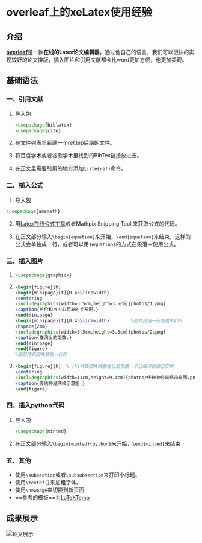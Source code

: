 # overleaf上的xeLatex使用经验

## 介绍

[**overleaf**](http://www.overleaf.com)是一款**在线的Latex论文编辑器**，通过他自己的语言，我们可以很快的实现较好的论文排版，插入图片和引用文献都会比word更加方便，也更加美观。

## 基础语法

### 一、引用文献

1. 导入包

   ```latex
   \usepackage{biblatex}
   \usepackage{cite}
   ```

   

2. 在文件列表里新建一个ref.bib后缀的文件。

3. 将百度学术或者谷歌学术里找到的BibTex链接放进去。

4. 在正文里需要引用的地方添加`\cite{ref}`命令。

### 二、插入公式

1. 导入包

  ```latex
  \usepackage{amsmath} 
  ```

  

2. 用[Latex在线公式工具](https://www.latexlive.com/##)或者Mathpix  Snipping Tool 来获取公式的代码。

3. 在正文部分输入`\begin{equation}`来开始，`\end{equation}`来结束，这样的公式会单独成一行，或者可以用`$equation$`的方式在段落中使用公式。

### 三、插入图片

1. ```latex
   \usepackage{graphicx}
   ```

2. ```latex
   \begin{figure}[h]
   \begin{minipage}[t]{0.45\linewidth}
   \centering
   \includegraphics[width=5.5cm,height=3.5cm]{photos/1.png}
   \caption{房价和市中心距离的关系图.}
   \end{minipage}
   \begin{minipage}[t]{0.45\linewidth}        %图片占用一行宽度的45%
   \hspace{2mm}
   \includegraphics[width=5.5cm,height=3.5cm]{photos/2.png}
   \caption{推演出的函数.}
   \end{minipage}
   \end{figure}
   %这是两张图片放在一行的
   ```

   

3. ```latex
   \begin{figure}[h]  % [h]代表图片就放在当前位置，不让编译器自己安排
   \centering
   \includegraphics[width=11cm,height=9.4cm]{photos/传统神经网络示意图.png}  % 在[]里用width和height设置图片尺寸
   \caption{传统神经网络示意图.}
   \end{figure}
   ```

   

### 四、插入python代码

1. 导入包

   ```latex
   \usepackage{minted}
   ```

   

2. 在正文部分输入`\begin{minted}{python}`来开始，`\end{minted}`来结束 

### 五、其他

- 使用`\subsection`或者`\subsubsection`来打印小标题。
- 使用`\textbf{}`来加粗字体。
- 使用`\newpage`来切换到新页面
- ==参考的模板==为[LaTeXTemp](https://github.com/heygrain/LaTeXTemp)

## 成果展示

![论文展示](C:\Users\MACHENIKE\Desktop\微信截图_20210131100052.png)

